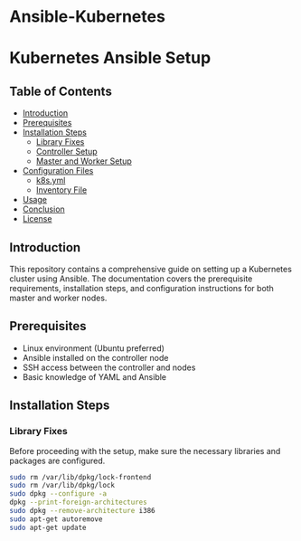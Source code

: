 # Ansible-Kubernetes
# Kubernetes Ansible Setup

## Table of Contents
- [Introduction](#introduction)
- [Prerequisites](#prerequisites)
- [Installation Steps](#installation-steps)
  - [Library Fixes](#library-fixes)
  - [Controller Setup](#controller-setup)
  - [Master and Worker Setup](#master-and-worker-setup)
- [Configuration Files](#configuration-files)
  - [k8s.yml](#k8syml)
  - [Inventory File](#inventory-file)
- [Usage](#usage)
- [Conclusion](#conclusion)
- [License](#license)

## Introduction
This repository contains a comprehensive guide on setting up a Kubernetes cluster using Ansible. The documentation covers the prerequisite requirements, installation steps, and configuration instructions for both master and worker nodes.

## Prerequisites
- Linux environment (Ubuntu preferred)
- Ansible installed on the controller node
- SSH access between the controller and nodes
- Basic knowledge of YAML and Ansible

## Installation Steps

### Library Fixes
Before proceeding with the setup, make sure the necessary libraries and packages are configured.

```bash
sudo rm /var/lib/dpkg/lock-frontend
sudo rm /var/lib/dpkg/lock
sudo dpkg --configure -a
dpkg --print-foreign-architectures
sudo dpkg --remove-architecture i386
sudo apt-get autoremove
sudo apt-get update
